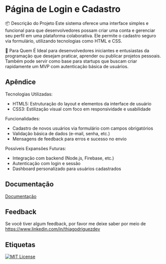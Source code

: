 
# Página de Login e Cadastro

📦 Descrição do Projeto
Este sistema oferece uma interface simples e funcional para que desenvolvedores possam criar uma conta e gerenciar seu perfil em uma plataforma colaborativa. Ele permite o cadastro seguro via formulário, utilizando tecnologias como HTML e CSS.

🔧 Para Quem É
Ideal para desenvolvedores iniciantes e entusiastas da programação que desejam praticar, aprender ou publicar projetos pessoais. Também pode servir como base para startups que buscam criar rapidamente um MVP com autenticação básica de usuários.

## Apêndice

Tecnologias Utilizadas:
- HTML5: Estruturação do layout e elementos da interface de usuário
- CSS3: Estilização visual com foco em responsividade e usabilidade

Funcionalidades:
- Cadastro de novos usuários via formulário com campos obrigatórios
- Validação básica de dados (e-mail, senha, etc.)
- Mensagens de feedback para erros e sucesso no envio

Possíveis Expansões Futuras:
- Integração com backend (Node.js, Firebase, etc.)
- Autenticação com login e sessão
- Dashboard personalizado para usuários cadastrados



## Documentação

[Documentação](https://desafio-html-css-five.vercel.app/)


## Feedback

Se você tiver algum feedback, por favor me deixe saber por meio de https://www.linkedin.com/in/thiagodriguezdev


## Etiquetas


[![MIT License](https://img.shields.io/badge/License-MIT-green.svg)](https://choosealicense.com/licenses/mit/)


